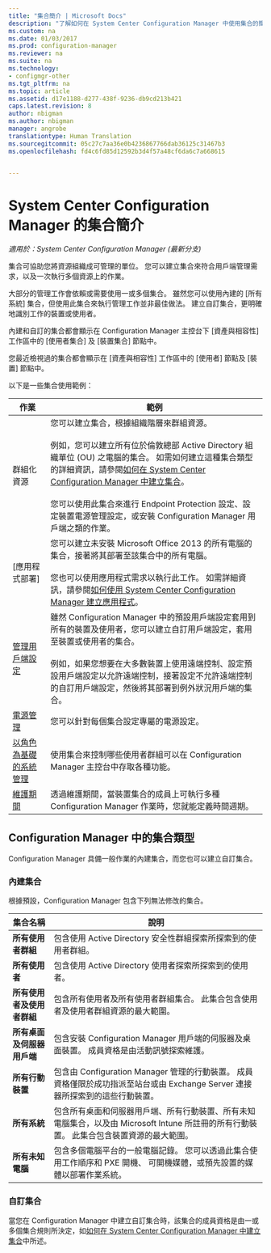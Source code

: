 ```yaml
---
title: "集合簡介 | Microsoft Docs"
description: "了解如何在 System Center Configuration Manager 中使用集合的簡介。"
ms.custom: na
ms.date: 01/03/2017
ms.prod: configuration-manager
ms.reviewer: na
ms.suite: na
ms.technology:
- configmgr-other
ms.tgt_pltfrm: na
ms.topic: article
ms.assetid: d17e1188-d277-438f-9236-db9cd213b421
caps.latest.revision: 8
author: nbigman
ms.author: nbigman
manager: angrobe
translationtype: Human Translation
ms.sourcegitcommit: 05c27c7aa36e0b4236867766dab36125c31467b3
ms.openlocfilehash: fd4c6fd85d12592b3d4f57a48cf6da6c7a668615


---
```

# <a name="introduction-to-collections-in-system-center-configuration-manager"></a>System Center Configuration Manager 的集合簡介

*適用於：System Center Configuration Manager (最新分支)*

集合可協助您將資源組織成可管理的單位。 您可以建立集合來符合用戶端管理需求，以及一次執行多個資源上的作業。 

大部分的管理工作會依賴或需要使用一或多個集合。 雖然您可以使用內建的 [所有系統] 集合，但使用此集合來執行管理工作並非最佳做法。 建立自訂集合，更明確地識別工作的裝置或使用者。  

 內建和自訂的集合都會顯示在 Configuration Manager 主控台下 [資產與相容性] 工作區中的 [使用者集合] 及 [裝置集合] 節點中。  

 您最近檢視過的集合都會顯示在 [資產與相容性] 工作區中的 [使用者] 節點及 [裝置] 節點中。  

以下是一些集合使用範例：  

|作業|範例|  
|---------|-------|  
|群組化資源|您可以建立集合，根據組織階層來群組資源。<br /><br /> 例如，您可以建立所有位於倫敦總部 Active Directory 組織單位 (OU) 之電腦的集合。 如需如何建立這種集合類型的詳細資訊，請參閱[如何在 System Center Configuration Manager 中建立集合](../../../../core/clients/manage/collections/create-collections.md)。<br /><br /> 您可以使用此集合來進行 Endpoint Protection 設定、設定裝置電源管理設定，或安裝 Configuration Manager 用戶端之類的作業。|  
|[應用程式部署]|您可以建立未安裝 Microsoft Office 2013 的所有電腦的集合，接著將其部署至該集合中的所有電腦。<br /><br /> 您也可以使用應用程式需求以執行此工作。 如需詳細資訊，請參閱[如何使用 System Center Configuration Manager 建立應用程式](../../../../apps/deploy-use/create-applications.md)。|  
|[管理用戶端設定](../../../../core/clients/deploy/about-client-settings.md)|雖然 Configuration Manager 中的預設用戶端設定套用到所有的裝置及使用者，您可以建立自訂用戶端設定，套用至裝置或使用者的集合。<br /><br /> 例如，如果您想要在大多數裝置上使用遠端控制、設定預設用戶端設定以允許遠端控制，接著設定不允許遠端控制的自訂用戶端設定，然後將其部署到例外狀況用戶端的集合。 |  
|[電源管理](../power/introduction-to-power-management.md)|您可以針對每個集合設定專屬的電源設定。|  
|[以角色為基礎的系統管理](../../../../core/servers/deploy/configure/configure-role-based-administration.md)|使用集合來控制哪些使用者群組可以在 Configuration Manager 主控台中存取各種功能。|  
|[維護期間](../../../../core/clients/manage/collections/use-maintenance-windows.md)|透過維護期間，當裝置集合的成員上可執行多種 Configuration Manager 作業時，您就能定義時間週期。 |  


## <a name="collection-types-in-configuration-manager"></a>Configuration Manager 中的集合類型  
 Configuration Manager 具備一般作業的內建集合，而您也可以建立自訂集合。   

### <a name="built-in-collections"></a>內建集合  
 根據預設，Configuration Manager 包含下列無法修改的集合。  

|**集合名稱**|說明|  
|-------------------------|-----------------|  
|**所有使用者群組**|包含使用 Active Directory 安全性群組探索所探索到的使用者群組。|  
|**所有使用者**|包含使用 Active Directory 使用者探索所探索到的使用者。|  
|**所有使用者及使用者群組**|包含所有使用者及所有使用者群組集合。 此集合包含使用者及使用者群組資源的最大範圍。|  
|**所有桌面及伺服器用戶端**|包含安裝 Configuration Manager 用戶端的伺服器及桌面裝置。 成員資格是由活動訊號探索維護。|  
|**所有行動裝置**|包含由 Configuration Manager 管理的行動裝置。 成員資格僅限於成功指派至站台或由 Exchange Server 連接器所探索到的這些行動裝置。|  
|**所有系統**|包含所有桌面和伺服器用戶端、所有行動裝置、所有未知電腦集合，以及由 Microsoft Intune 所註冊的所有行動裝置。 此集合包含裝置資源的最大範圍。|  
|**所有未知電腦**|包含多個電腦平台的一般電腦記錄。 您可以透過此集合使用工作順序和 PXE 開機、 可開機媒體，或預先設置的媒體以部署作業系統。|  

### <a name="custom-collections"></a>自訂集合  
 當您在 Configuration Manager 中建立自訂集合時，該集合的成員資格是由一或多個集合規則所決定，如[如何在 System Center Configuration Manager 中建立集合](../../../../core/clients/manage/collections/create-collections.md)中所述。 




<!--HONumber=Jan17_HO1-->



